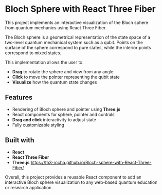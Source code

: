 # Bloch Sphere with React Three Fiber

This project implements an interactive visualization of the Bloch sphere from quantum mechanics using React Three Fiber.

The Bloch sphere is a geometrical representation of the state space of a two-level quantum mechanical system such as a qubit. Points on the surface of the sphere correspond to pure states, while the interior points correspond to mixed states.

This implementation allows the user to:

- **Drag** to rotate the sphere and view from any angle
- **Click** to move the pointer representing the qubit state
- **Visualize** how the quantum state changes

## Features

- Rendering of Bloch sphere and pointer using **Three.js**
- React components for sphere, pointer and controls  
- **Drag and click** interactivity to adjust state
- Fully customizable styling

## Built with

- **React**
- **React Three Fiber**
- **Three.js**
https://th3-rocha.github.io/Bloch-sphere-with-React-Three-Fiber/

Overall, this project provides a reusable React component to add an interactive Bloch sphere visualization to any web-based quantum education or research application.
